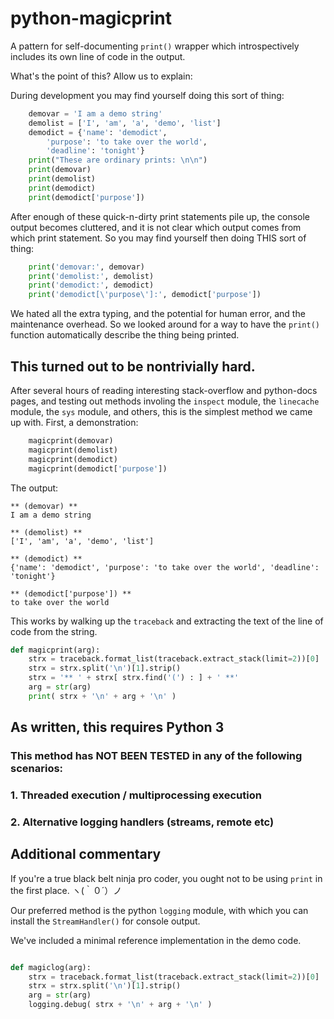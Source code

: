 # python-magicprint
A pattern for self-documenting `print()` wrapper which introspectively includes its own line of code in the output.

What's the point of this? Allow us to explain:

During development you may find yourself doing this sort of thing:

```py
    demovar = 'I am a demo string'
    demolist = ['I', 'am', 'a', 'demo', 'list']
    demodict = {'name': 'demodict',
        'purpose': 'to take over the world',
        'deadline': 'tonight'}
    print("These are ordinary prints: \n\n")
    print(demovar)
    print(demolist)
    print(demodict)
    print(demodict['purpose'])
```

After enough of these quick-n-dirty print statements pile up, the console output becomes cluttered, and it is not clear which output comes from which print statement. So you may find yourself then doing THIS sort of thing:

```py
    print('demovar:', demovar)
    print('demolist:', demolist)
    print('demodict:', demodict)
    print('demodict[\'purpose\']:', demodict['purpose'])
```

We hated all the extra typing, and the potential for human error, and the maintenance overhead.  So we looked around for a way to have the `print()` function automatically describe the thing being printed.

## This turned out to be nontrivially hard.

After several hours of reading interesting stack-overflow and python-docs pages, and testing out methods involing the `inspect` module, the `linecache` module, the `sys` module, and others, this is the simplest method we came up with.  First, a demonstration:

```py
    magicprint(demovar)
    magicprint(demolist)
    magicprint(demodict)
    magicprint(demodict['purpose'])
```

The output:
```
** (demovar) **
I am a demo string

** (demolist) **
['I', 'am', 'a', 'demo', 'list']

** (demodict) **
{'name': 'demodict', 'purpose': 'to take over the world', 'deadline': 'tonight'}

** (demodict['purpose']) **
to take over the world
```

This works by walking up the `traceback` and extracting the text of the line of code from the string.

```py
def magicprint(arg):
    strx = traceback.format_list(traceback.extract_stack(limit=2))[0]
    strx = strx.split('\n')[1].strip()
    strx = '** ' + strx[ strx.find('(') : ] + ' **'
    arg = str(arg)
    print( strx + '\n' + arg + '\n' )
```

## As written, this requires Python 3
### This method has NOT BEEN TESTED in any of the following scenarios:
### 1. Threaded execution / multiprocessing execution
### 2. Alternative logging handlers (streams, remote etc)

## Additional commentary

If you're a true black belt ninja pro coder, you ought not to be using `print` in the first place. ヽ(｀０´）ノ 

Our preferred method is the python `logging` module, with which you can install the `StreamHandler()` for console output.

We've included a minimal reference implementation in the demo code.

```py

def magiclog(arg):
    strx = traceback.format_list(traceback.extract_stack(limit=2))[0]
    strx = strx.split('\n')[1].strip()
    arg = str(arg)
    logging.debug( strx + '\n' + arg + '\n' )
```
